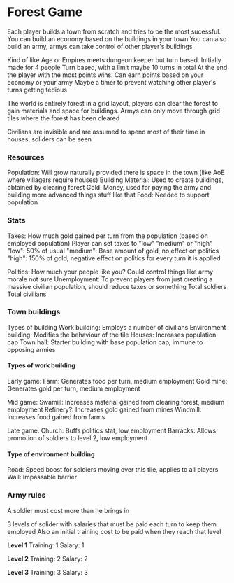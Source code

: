 # Forest Game

Each player builds a town from scratch and tries to be the most sucessful. You can build an economy based on the buildings in your town
You can also build an army, armys can take control of other player's buildings

Kind of like Age or Empires meets dungeon keeper but turn based. Initially made for 4 people
Turn based, with a limit maybe 10 turns in total
At the end the player with the most points wins. Can earn points based on your economy or your army
Maybe a timer to prevent watching other player's turns getting tedious

The world is entirely forest in a grid layout, players can clear the forest to gain materials and space for buildings. 
Armys can only move through grid tiles where the forest has been cleared

Civilians are invisible and are assumed to spend most of their time in houses, soliders can be seen

### Resources

Population: Will grow naturally provided there is space in the town (like AoE where villagers require houses)
Building Material: Used to create buildings, obtained by clearing forest
Gold: Money, used for paying the army and building more advanced things stuff like that
Food: Needed to support population

### Stats

Taxes: How much gold gained per turn from the population (based on employed population)
Player can set taxes to "low" "medium" or "high"
"low": 50% of usual
"medium": Base amount of gold, no effect on politics
"high": 150% of gold, negative effect on politics for every turn it is applied


Politics: How much your people like you? Could control things like army morale not sure
Unemployment: To prevent players from just creating a massive civilian population, should reduce taxes or something
Total soldiers
Total civilians

### Town buildings

Types of building
Work building: Employs a number of civilians
Environment building: Modifies the behaviour of the tile
Houses: Increases population cap
Town hall: Starter building with base population cap, immune to opposing armies

#### Types of work building

Early game:
Farm: Generates food per turn, medium employment
Gold mine: Generates gold per turn, medium employment

Mid game:
Swamill: Increases material gained from clearing forest, medium employment
Refinery?: Increases gold gained from mines
Windmill: Increases food gained from farms

Late game:
Church: Buffs politics stat, low employment 
Barracks: Allows promotion of soldiers to level 2, low employment 

#### Type of environment building

Road: Speed boost for soldiers moving over this tile, applies to all players
Wall: Impassable barrier

### Army rules

A soldier must cost more than he brings in

3 levels of solider with salaries that must be paid each turn to keep them employed
Also an initial training cost to be paid when they reach that level

**Level 1**
Training: 1
Salary: 1

**Level 2**
Training: 2
Salary: 2

**Level 3**
Training: 3
Salary: 3